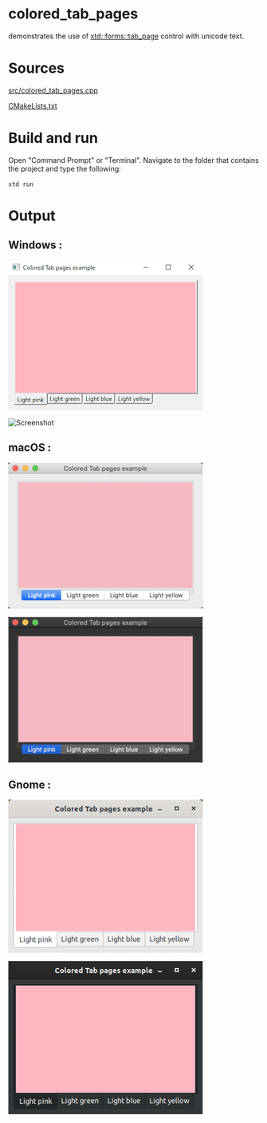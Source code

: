 # colored_tab_pages

demonstrates the use of [xtd::forms::tab_page](../../../src/xtd_forms/include/xtd/forms/tab_page.hpp) control with unicode text.

# Sources

[src/colored_tab_pages.cpp](src/colored_tab_pages.cpp)

[CMakeLists.txt](CMakeLists.txt)

# Build and run

Open "Command Prompt" or "Terminal". Navigate to the folder that contains the project and type the following:

```shell
xtd run
```

# Output

## Windows :

![Screenshot](../../../docs/pictures/examples/colored_tab_pages_w.png)

![Screenshot](../../../docs/pictures/examples/colored_tab_pages_wd.png)

## macOS :

![Screenshot](../../../docs/pictures/examples/colored_tab_pages_m.png)

![Screenshot](../../../docs/pictures/examples/colored_tab_pages_md.png)

## Gnome :

![Screenshot](../../../docs/pictures/examples/colored_tab_pages_g.png)

![Screenshot](../../../docs/pictures/examples/colored_tab_pages_gd.png)
